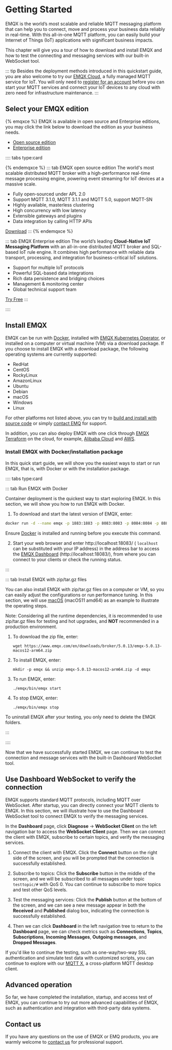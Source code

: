# Getting Started

EMQX is the world’s most scalable and reliable MQTT messaging platform that can help you to connect, move and process your business data reliably in real-time. With this all-in-one MQTT platform, you can easily build your Internet of Things (IoT) applications with significant business impacts. 

This chapter will give you a tour of how to download and install EMQX and how to test the connecting and messaging services with our built-in WebSocket tool.

::: tip
Besides the deployment methods introduced in this quickstart guide, you are also welcome to try our [EMQX Cloud](https://www.emqx.com/en/cloud), a fully managed MQTT service for IoT. You will only need to [register for an account](https://www.emqx.com/en/signup?continue=https://www.emqx.com/en/cloud) before you can start your MQTT services and connect your IoT devices to any cloud with zero need for infrastructure maintenance. 
:::

## Select your EMQX edition

{% emqxce %}
EMQX is available in open source and Enterprise editions, you may click the link below to download the edition as your business needs. 

- [Open source edition](https://www.emqx.com/en/try?product=broker)
- [Enterprise edition](https://www.emqx.com/en/try?product=enterprise)

:::: tabs type:card

{% endemqxce %}
::: tab EMQX open source edition
The world's most scalable distributed MQTT broker with a high-performance real-time message processing engine, powering event streaming for IoT devices at a massive scale.

- Fully open-sourced under APL 2.0
- Support MQTT 3.1.0, MQTT 3.1.1 and MQTT 5.0, support MQTT-SN
- Highly available, masterless clustering
- High concurrency with low latency
- Extensible gateways and plugins
- Data integration by calling HTTP APIs

[Download](https://www.emqx.com/en/try?product=broker)
:::
{% endemqxce %}

::: tab EMQX Enterprise edition
The world’s leading **Cloud-Native IoT Messaging Platform** with an all-in-one
distributed MQTT broker and SQL-based IoT rule engine. It combines high performance with reliable data transport, processing, and integration for business-critical IoT solutions.

- Support for multiple IoT protocols
- Powerful SQL-based data integrations
- Rich data persistence and bridging choices
- Management & monitoring center
- Global technical support team

[Try Free](https://www.emqx.com/en/try?product=enterprise)
:::

::::

## Install EMQX

EMQX can be run with [Docker](http://localhost:8080/docs/en/latest/getting-started/deploy/install.html#通过-docker-运行-包含简单的-docker-compose-集群), installed with [EMQX Kubernetes Operator](https://www.emqx.com/en/emqx-kubernetes-operator), or installed on a computer or virtual machine (VM) via a download package. If you choose to install EMQX with a download package, the following operating systems are currently supported: 

- RedHat
- CentOS
- RockyLinux
- AmazonLinux
- Ubuntu
- Debian
- macOS
- Windows
- Linux <!--后续插入对应页面的链接-->

For other platforms not listed above, you can try to [build and install with  source code](http://localhost:8080/docs/en/latest/getting-started/deploy/install.html#source-code-compilation-and-installation) or simply [contact EMQ](https://www.emqx.com/en/contact) for support.

<!-- TODO @wivwiv Update K8s link when EMQX Terraform 5.0 document ready -->

In addition, you can also deploy EMQX with one click through [EMQX Terraform](https://www.emqx.com/en/emqx-terraform) on the cloud, for example, [Alibaba Cloud](https://github.com/emqx/tf-alicloud) and [AWS](https://github.com/emqx/tf-aws).

<!-- TODO @wivwiv Update Terraform link when EMQX Terraform 5.0 document ready -->

### Install EMQX with Docker/installation package

In this quick start guide, we will show you the easiest ways to start or run EMQX, that is, with Docker or with the installation package. 

:::: tabs type:card

::: tab Run EMQX with Docker

Container deployment is the quickest way to start exploring EMQX. In this section, we will show you how to run EMQX with Docker. 

1. To download and start the latest version of EMQX, enter:

```bash
docker run -d --name emqx -p 1883:1883 -p 8083:8083 -p 8084:8084 -p 8883:8883 -p 18083:18083 emqx/emqx:latest
```


Ensure [Docker](https://www.docker.com/) is installed and running before you execute this command.

2. Start your web browser and enter http://localhost:18083/ ( `localhost` can be substituted with your IP address) in the address bar to access the  [EMQX Dashboard](./dashboard/introduction.md) (http://localhost:18083/), from where you can connect to your clients or check the running status. 

   <!--后续补上 dashboard的截图-->

:::

::: tab Install EMQX with zip/tar.gz files

You can also install EMQX with zip/tar.gz files on a computer or VM, so you can easily adjust the configurations or run performance tuning. In this section, we will use [macOS](https://www.emqx.io/downloads?os=macOS) (macOS11 amd64) as an example to illustrate the operating steps. 

Note: Considering all the runtime dependencies, it is recommended to use zip/tar.gz files for testing and hot upgrades, and **NOT** recommended in a production environment. 


1. To download the zip file, enter:

   ```
   wget https://www.emqx.com/en/downloads/broker/5.0.13/emqx-5.0.13-macos12-arm64.zip
   ```

2. To install EMQX, enter:

   ```
   mkdir -p emqx && unzip emqx-5.0.13-macos12-arm64.zip -d emqx
   ```

3. To run EMQX, enter:

   ```
   ./emqx/bin/emqx start
   ```

4. To stop EMQX, enter:

   ```
   ./emqx/bin/emqx stop
   ```

To uninstall EMQX after your testing, you only need to delete the EMQX folders. 

:::

::::

Now that we have successfully started EMQX, we can continue to test the connection and message services with the built-in Dashboard WebSocket tool. 

## Use Dashboard WebSocket to verify the connection

EMQX supports standard MQTT protocols, including MQTT over WebSocket. After startup, you can directly connect your MQTT clients to EMQX.  In this section, we will illustrate how to use the Dashboard WebSocket tool to connect EMQX to verify the messaging services. 

In the **Dashboard** page, click **Diagnose** -> **WebSocket Client** on the left navigation bar to access the **WebSocket Client** page. Then we can connect the client with EMQX, subscribe to certain topics, and verify the messaging services. 

1. Connect the client with EMQX. Click the **Connect** button on the right side of the screen, and you will be prompted that the connection is successfully established. 

2. Subscribe to topics:  Click the **Subscribe** button in the middle of the screen, and we will be subscribed to all messages under topic `testtopic/#` with QoS 0. You can continue to subscribe to more topics and test other QoS levels.

3. Test the messaging services: Click the **Publish** button at the bottom of the screen, and we can see a new message appear in both the **Received** and **Published** dialog box, indicating the connection is successfully established. 

   <!--后续需要插入 websocke 的截图-->

4. Then we can click **Dashboard** in the left navigation tree to return to the **Dashboard** page, we can check metrics such as **Connections**, **Topics**, **Subscriptions**, **Incoming Messages**, **Outgoing messages**, and **Dropped Messages**. 

If you'd like to continue the testing, such as one-way/two-way SSL authentication and simulate test data with customized scripts, you can continue to explore with our [MQTT X](https://mqttx.app), a cross-platform MQTT desktop client. 



## Advanced operation

So far, we have completed the installation, startup, and access test of EMQX, you can continue to try out more advanced capabilities of EMQX, such as authentication and integration with third-party data systems.

<!--后续插入对应章节的连接-->

## Contact us

If you have any questions on the use of EMQX or EMQ products, you are warmly welcome to [contact us](https://www.emqx.com/zh/contact) for professional support. 

